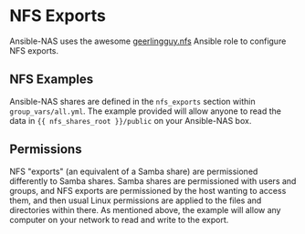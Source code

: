 # NFS Exports

Ansible-NAS uses the awesome [geerlingguy.nfs](https://github.com/geerlingguy/ansible-role-nfs) Ansible role to configure NFS exports.

## NFS Examples

Ansible-NAS shares are defined in the `nfs_exports` section within `group_vars/all.yml`. The example provided will allow anyone to read the data in `{{ nfs_shares_root }}/public` on your Ansible-NAS box.

## Permissions

NFS "exports" (an equivalent of a Samba share) are permissioned differently to Samba shares. Samba shares are permissioned with users and groups, and NFS exports are permissioned by the host wanting to access them, and then usual Linux permissions are applied to the files and directories within there. As mentioned above, the example will allow any computer on your network to read and write to the export.
